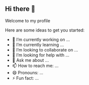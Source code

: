 ## Hi there 👋

Welcome to my profile

Here are some ideas to get you started:

- 🔭 I’m currently working on ...
- 🌱 I’m currently learning ...
- 👯 I’m looking to collaborate on ...
- 🤔 I’m looking for help with ...
- 💬 Ask me about ...
- 📫 How to reach me: ...
- 😄 Pronouns: ...
- ⚡ Fun fact: ...

<!--
**anastaciobarrows152498/anastaciobarrows152498** is a ✨ _special_ ✨ repository because its `README.md` (this file) appears on your GitHub profile.


-->
